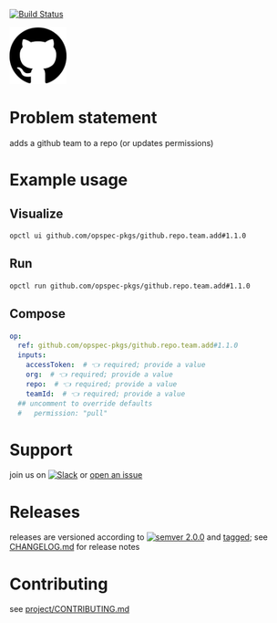 [![Build Status](https://github.com/opspec-pkgs/github.repo.team.add/workflows/build/badge.svg?branch=main)](https://github.com/opspec-pkgs/github.repo.team.add/actions?query=workflow%3Abuild+branch%3Amain)

<img src="icon.svg" alt="icon" height="100px">

# Problem statement

adds a github team to a repo (or updates permissions)

# Example usage

## Visualize

```shell
opctl ui github.com/opspec-pkgs/github.repo.team.add#1.1.0
```

## Run

```
opctl run github.com/opspec-pkgs/github.repo.team.add#1.1.0
```

## Compose

```yaml
op:
  ref: github.com/opspec-pkgs/github.repo.team.add#1.1.0
  inputs:
    accessToken:  # 👈 required; provide a value
    org:  # 👈 required; provide a value
    repo:  # 👈 required; provide a value
    teamId:  # 👈 required; provide a value
  ## uncomment to override defaults
  #   permission: "pull"
```

# Support

join us on
[![Slack](https://img.shields.io/badge/slack-opctl-E01563.svg)](https://join.slack.com/t/opctl/shared_invite/zt-51zodvjn-Ul_UXfkhqYLWZPQTvNPp5w)
or
[open an issue](https://github.com/opspec-pkgs/github.repo.team.add/issues)

# Releases

releases are versioned according to
[![semver 2.0.0](https://img.shields.io/badge/semver-2.0.0-brightgreen.svg)](http://semver.org/spec/v2.0.0.html)
and [tagged](https://git-scm.com/book/en/v2/Git-Basics-Tagging); see
[CHANGELOG.md](CHANGELOG.md) for release notes

# Contributing

see
[project/CONTRIBUTING.md](https://github.com/opspec-pkgs/project/blob/main/CONTRIBUTING.md)

